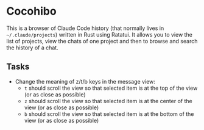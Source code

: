 # Cocohibo

This is a browser of Claude Code history (that normally lives in
`~/.claude/projects`) written in Rust using Ratatui. It allows you to view the
list of projects, view the chats of one project and then to browse and search
the history of a chat.

## Tasks

- Change the meaning of z/t/b keys in the message view:
  - `t` should scroll the view so that selected item is at the top of the
    view (or as close as possible)
  - `z` should scroll the view so that selected item is at the center of the
    view (or as close as possible)
  - `b` should scroll the view so that selected item is at the bottom of the
    view (or as close as possible)
